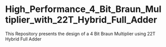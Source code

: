 # High_Performance_4_Bit_Braun_Multiplier_with_22T_Hybrid_Full_Adder
This Repository presents the design of a 4 Bit Braun Multiplier using 22T Hybrid Full Adder
